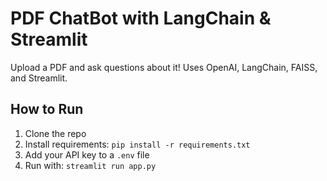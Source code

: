 # PDF ChatBot with LangChain & Streamlit

Upload a PDF and ask questions about it! Uses OpenAI, LangChain, FAISS, and Streamlit.

## How to Run

1. Clone the repo
2. Install requirements: `pip install -r requirements.txt`
3. Add your API key to a `.env` file
4. Run with: `streamlit run app.py`
